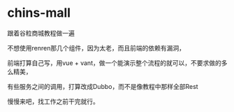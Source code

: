 # chins-mall

跟着谷粒商城教程做一遍

不想使用renren那几个组件，因为太老，而且前端的依赖有漏洞，

前端打算自己写，用vue + vant，做一个能演示整个流程的就可以，不要求做的多么精美，

有些服务之间的调用，打算改成Dubbo，而不是像教程中那样全部Rest

慢慢来吧，找工作之前干完就行。
